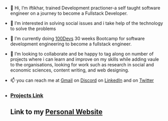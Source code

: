 - 👋 Hi, I’m iftikhar, trained Development practioner-a self taught software engineer on a journey to become a Fullstack Developer. 
- 👀 I’m interested in solving social issues and i take help of the technology to solve the problems
- 🌱 I’m currently doing [100Devs](https://t.co/N1svwMYkZF) 30 weeks Bootcamp for software development engineering to become a fullstack engineer. 
- 💞️ I’m looking to collaborate and be happy to tag along on number of projects where i can learn and improve on my skills while adding vaule to the organisations, looking for work such as research in social and economic sciences, content writing, and web designing.
- 📫 you can reach me at [Gmail](iftikhar.sy@gmail.com) on [Discord](roshi#4568) on [LinkedIn](linkedin.com/in/iftikhar-s/) and on [Twitter](https://twitter.com/iftikhar_sy)


- ### [Projects Link](https://github.com/ifti891/100Devs-iftikhar/tree/main/Projects)

  ## Link to my [Personal Website](https://ifti-webdev.netlify.app/)
<!---
ifti891/ifti891 is a ✨ special ✨ repository because its `README.md` (this file) appears on your GitHub profile.
You can click the Preview link to take a look at your changes.
--->
